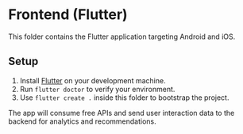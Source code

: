 # Frontend (Flutter)

This folder contains the Flutter application targeting Android and iOS.

## Setup

1. Install [Flutter](https://flutter.dev/docs/get-started/install) on your development machine.
2. Run `flutter doctor` to verify your environment.
3. Use `flutter create .` inside this folder to bootstrap the project.

The app will consume free APIs and send user interaction data to the backend for analytics and recommendations.
